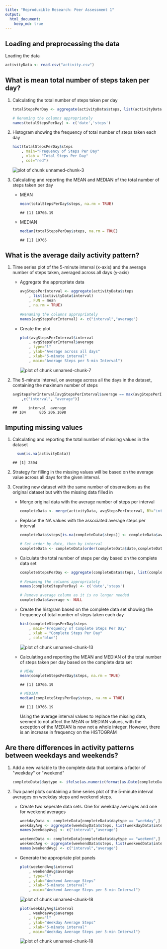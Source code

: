 ```yaml
---
title: "Reproducible Research: Peer Assessment 1"
output: 
  html_document:
    keep_md: true
---
```



## Loading and preprocessing the data
Loading the data

```r
activityData <- read.csv("activity.csv")
```



## What is mean total number of steps taken per day?
1. Calculating the total number of steps taken per day
    
    ```r
    totalStepsPerDay <- aggregate(activityData$steps, list(activityData$date), sum)
    
    # Renaming the columns appropriately
    names(totalStepsPerDay) <- c('date','steps')
    ```
2. Histogram showing the frequency of total number of steps taken each day 
    
    ```r
    hist(totalStepsPerDay$steps
        , main="Frequency of Steps Per Day"
        , xlab = "Total Steps Per Day"
        , col="red")
    ```
    
    ![plot of chunk unnamed-chunk-3](figure/unnamed-chunk-3-1.png) 
3. Calculating and reporting the MEAN and MEDIAN of the total number of steps taken per day
    - MEAN
        
        ```r
        mean(totalStepsPerDay$steps, na.rm = TRUE)
        ```
        
        ```
        ## [1] 10766.19
        ```
    - MEDIAN
        
        ```r
        median(totalStepsPerDay$steps, na.rm = TRUE)
        ```
        
        ```
        ## [1] 10765
        ```

## What is the average daily activity pattern?
1. Time series plot of the 5-minute interval (x-axis) and the average number of steps taken, averaged across all days (y-axis)
    - Aggregate the appropriate data
      
      ```r
      avgStepsPerInterval <- aggregate(activityData$steps
          , list(activityData$interval)
          , FUN = mean
          , na.rm = TRUE)
          
      #Renaming the columns appropriately
      names(avgStepsPerInterval) <- c("interval","average")
      ```
    - Create the plot
        
        ```r
        plot(avgStepsPerInterval$interval
            , avgStepsPerInterval$average
            , type="l"
            , ylab="Average across all days"
            , xlab="5-minute interval"
            , main="Average Steps per 5-min Interval")
        ```
        
        ![plot of chunk unnamed-chunk-7](figure/unnamed-chunk-7-1.png) 
2. The 5-minute interval, on average across all the days in the dataset, containing the maximum number of steps
    
    ```r
    avgStepsPerInterval[avgStepsPerInterval$average == max(avgStepsPerInterval$average)
        ,c("interval", "average")]
    ```
    
    ```
    ##     interval  average
    ## 104      835 206.1698
    ```

## Imputing missing values
1. Calculating and reporting the total number of missing values in the dataset
    
    ```r
      sum(is.na(activityData))
    ```
    
    ```
    ## [1] 2304
    ```
2. Strategy for filling in the missing values will be based on the average value across all days for the given interval.  

3. Creating new dataset with the same number of observations as the original dataset but with the missing data filled in
    - Merge original data with the average number of steps per interval
        
        ```r
        completeData <- merge(activityData, avgStepsPerInterval, BY="interval")
        ```
    - Replace the NA values with the associated average steps per interval
        
        ```r
        completeData$steps[is.na(completeData$steps)] <- completeData$average[is.na(completeData$steps)]
        
        # Set order by date, then by interval
        completeData <- completeData[order(completeData$date,completeData$interval),]
        ```
    - Calculate the total number of steps per day based on the complete data set
        
        ```r
        completeStepsPerDay <- aggregate(completeData$steps, list(completeData$date), sum)
            
        # Renaming the columns appropriately
        names(completeStepsPerDay) <- c('date','steps')
        
        # Remove average column as it is no longer needed
        completeData$average <- NULL
        ```
    - Create the histgram based on the complete data set showing the frequency of total number of steps taken each day 
        
        ```r
        hist(completeStepsPerDay$steps
            , main="Frequency of Complete Steps Per Day"
            , xlab = "Complete Steps Per Day"
            , col="blue")
        ```
        
        ![plot of chunk unnamed-chunk-13](figure/unnamed-chunk-13-1.png) 
    - Calculating and reporting the MEAN and MEDIAN of the total number of steps taken per day based on the complete data set
        
        ```r
        # MEAN
        mean(completeStepsPerDay$steps, na.rm = TRUE)
        ```
        
        ```
        ## [1] 10766.19
        ```
        
        ```r
        # MEDIAN
        median(completeStepsPerDay$steps, na.rm = TRUE)
        ```
        
        ```
        ## [1] 10766.19
        ```
      Using the average interval values to replace the missing data, seemed to not affect the MEAN or MEDIAN values, with the exception of the MEDIAN is now not a whole integer. However, there is an increase in frequency on the HISTOGRAM

## Are there differences in activity patterns between weekdays and weekends?
1. Add a new variable to the complete data that contains a factor of "weekday" or "weekend"
    
    ```r
    completeData$daytype <- ifelse(as.numeric(format(as.Date(completeData$date), "%u")) < 6, "weekday","weekend")
    ```
2. Two panel plots containing a time series plot of the 5-minute interval averages on weekday steps and weekend steps.
    - Create two seperate data sets.  One for weekday averages and one for weekend averages
        
        ```r
        weekdayData <- completeData[completeData$daytype == "weekday",]
        weekdayAvg <- aggregate(weekdayData$steps, list(weekdayData$interval), FUN = mean, na.rm = TRUE)
        names(weekdayAvg) <- c("interval","average")
        
        weekendData <- completeData[completeData$daytype == "weekend",]
        weekendAvg <- aggregate(weekendData$steps, list(weekendData$interval), FUN = mean, na.rm = TRUE)
        names(weekendAvg) <- c("interval","average")
        ```
    - Generate the appropriate plot panels  
        
        ```r
        plot(weekendAvg$interval
            , weekendAvg$average
            , type="l"
            , ylab="Weekend Average Steps"
            , xlab="5-minute interval"
            , main="Weekend Average Steps per 5-min Interval")
        ```
        
        ![plot of chunk unnamed-chunk-18](figure/unnamed-chunk-18-1.png) 
        
        ```r
        plot(weekdayAvg$interval
            , weekdayAvg$average
            , type="l"
            , ylab="Weekday Average Steps"
            , xlab="5-minute interval"
            , main="Weekday Average Steps per 5-min Interval")
        ```
        
        ![plot of chunk unnamed-chunk-18](figure/unnamed-chunk-18-2.png) 
    

